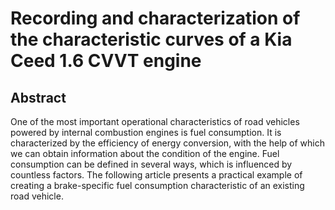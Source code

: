 # Recording and characterization of the characteristic curves of a Kia Ceed 1.6 CVVT engine

## Abstract

One of the most important operational characteristics of road vehicles powered by internal combustion engines is fuel consumption. It is characterized by the efficiency of energy conversion, with the help of which we can obtain information about the condition of the engine. Fuel consumption can be defined in several ways, which is influenced by countless factors. The following article presents a practical example of creating a brake-specific fuel consumption characteristic of an existing road vehicle.